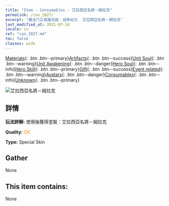 ```yaml
---
title: "Item - Consumables - 艾拉西亞名將－姆拉克"
permalink: /con_1027/
excerpt: "魔法门之英雄无敌：战争纪元  艾拉西亞名將－姆拉克"
last_modified_at: 2021-07-14
locale: cn
ref: "con_1027.md"
toc: false
classes: wide
---
```

 [Materials](/ItemsCN/){: .btn .btn--primary}[Artifacts](/ItemsCN/Artifacts/){: .btn .btn--success}[Unit Soul](/ItemsCN/UnitSoul/){: .btn .btn--warning}[Unit Awakening](/ItemsCN/UnitAwakening/){: .btn .btn--danger}[Hero Soul](/ItemsCN/HeroSoul/){: .btn .btn--info}[Hero Skill](/ItemsCN/HeroSkill/){: .btn .btn--primary}[Gift](/ItemsCN/Gift/){: .btn .btn--success}[Event related](/ItemsCN/Events/){: .btn .btn--warning}[Avatars](/ItemsCN/Avatars/){: .btn .btn--danger}[Consumables](/ItemsCN/Consumables/){: .btn .btn--info}[Unknown](/ItemsCN/Unknown/){: .btn .btn--primary}

 ![艾拉西亞名將－姆拉克](/images/h/h_Mullich2.jpg)

## 詳情
 **玩法詳解:** 使用後獲得塗裝：艾拉西亞名將－姆拉克

 **Quality:** <span style="color: #FF8C00">OK</span>

 **Type:** Special Skin

## Gather

  None

## This item contains:

  None

